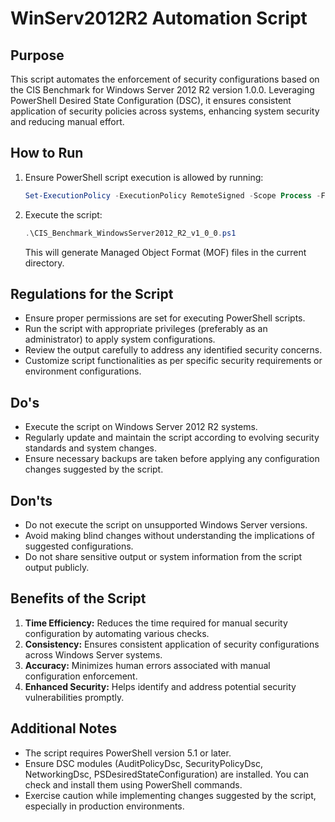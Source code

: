 # WinServ2012R2 Automation Script

## Purpose

This script automates the enforcement of security configurations based on the CIS Benchmark for Windows Server 2012 R2 version 1.0.0. Leveraging PowerShell Desired State Configuration (DSC), it ensures consistent application of security policies across systems, enhancing system security and reducing manual effort.

## How to Run

1. Ensure PowerShell script execution is allowed by running:
    ```powershell
    Set-ExecutionPolicy -ExecutionPolicy RemoteSigned -Scope Process -Force
    ```
2. Execute the script: 
    ```powershell
    .\CIS_Benchmark_WindowsServer2012_R2_v1_0_0.ps1
    ```
   This will generate Managed Object Format (MOF) files in the current directory.

## Regulations for the Script

- Ensure proper permissions are set for executing PowerShell scripts.
- Run the script with appropriate privileges (preferably as an administrator) to apply system configurations.
- Review the output carefully to address any identified security concerns.
- Customize script functionalities as per specific security requirements or environment configurations.

## Do's

- Execute the script on Windows Server 2012 R2 systems.
- Regularly update and maintain the script according to evolving security standards and system changes.
- Ensure necessary backups are taken before applying any configuration changes suggested by the script.

## Don'ts

- Do not execute the script on unsupported Windows Server versions.
- Avoid making blind changes without understanding the implications of suggested configurations.
- Do not share sensitive output or system information from the script output publicly.

## Benefits of the Script

1. **Time Efficiency:** Reduces the time required for manual security configuration by automating various checks.
2. **Consistency:** Ensures consistent application of security configurations across Windows Server systems.
3. **Accuracy:** Minimizes human errors associated with manual configuration enforcement.
4. **Enhanced Security:** Helps identify and address potential security vulnerabilities promptly.

## Additional Notes

- The script requires PowerShell version 5.1 or later.
- Ensure DSC modules (AuditPolicyDsc, SecurityPolicyDsc, NetworkingDsc, PSDesiredStateConfiguration) are installed. You can check and install them using PowerShell commands.
- Exercise caution while implementing changes suggested by the script, especially in production environments.
